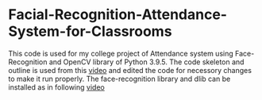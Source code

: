 # Facial-Recognition-Attendance-System-for-Classrooms
This code is used for my college project of Attendance system using Face-Recognition and OpenCV library of Python 3.9.5.
The code skeleton and outline is used from this [video](https://youtu.be/uwJltCOrpEI) and edited the code for necessory changes to make it run properly. 
The face-recognition library and dlib can be installed as in following [video](https://youtu.be/BkTFzjFKQQU)
